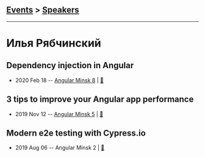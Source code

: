 ## [Events](../README.md) > [Speakers](../speakers.md)
---

# Илья Рябчинский

## Dependency injection in Angular
- 2020 Feb 18 -- [Angular Minsk 8](https://www.youtube.com/watch?v=mQwctgBjLhs)  | [:notebook:](https://slides.com/ilyaryabchinski/deck)  
## 3 tips to improve your Angular app performance
- 2019 Nov 12 -- [Angular Minsk 5](https://www.youtube.com/watch?v=u_QoSSef2xE)  | [:notebook:](https://drive.google.com/file/d/16238cX2EFFacaDwfQ4GN70VmP_-TvoM8/view)  
## Modern e2e testing with Cypress.io
- 2019 Aug 06 -- Angular Minsk 2  | [:notebook:](https://ilyaryabchinski.github.io/cypress-talk/)  
